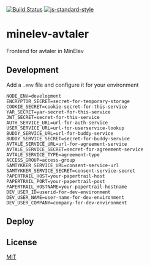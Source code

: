 [![Build Status](https://travis-ci.org/telemark/minelev-avtaler.svg?branch=master)](https://travis-ci.org/telemark/minelev-avtaler)
[![js-standard-style](https://img.shields.io/badge/code%20style-standard-brightgreen.svg?style=flat)](https://github.com/feross/standard)

# minelev-avtaler

Frontend for avtaler in MinElev

## Development

Add a `.env` file and configure it for your environment

```
NODE_ENV=development
ENCRYPTOR_SECRET=secret-for-temporary-storage
COOKIE_SECRET=cookie-secret-for-this-service
YAR_SECRET=yar-secret-for-this-service
JWT_SECRET=secret-for-this-service
AUTH_SERVICE_URL=url-for-auth-service
USER_SERVICE_URL=url-for-userservice-lookup
BUDDY_SERVICE_URL=url-for-buddy-service
BUDDY_SERVICE_SECRET=secret-for-buddy-service
AVTALE_SERVICE_URL=url-for-agreement-service
AVTALE_SERVICE_SECRET=secret-for-agreement-service
AVTALE_SERVICE_TYPE=agreement-type
ACCESS_GROUP=access-group
SAMTYKKER_SERVICE_URL=consent-service-url
SAMTYKKER_SERVICE_SECRET=consent-service-secret
PAPERTRAIL_HOST=your-papertrail-host
PAPERTRAIL_PORT=your-papertrail-post
PAPERTRAIL_HOSTNAME=your-papertrail-hostname
DEV_USER_ID=userid-for-dev-environment
DEV_USER_NAME=user-name-for-dev-environment
DEV_USER_COMPANY=company-for-dev-environment
```

## Deploy

## License

[MIT](LICENSE)